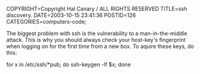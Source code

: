 COPYRIGHT=Copyright Hal Canary / ALL RIGHTS RESERVED
TITLE=ssh discovery.
DATE=2003-10-15 23:41:36
POSTID=126
CATEGORIES=computers-code;

The biggest problem with ssh is the vulnerability to a man-in-the-middle attack. This is why you should always check your host-key's fingerprint when logging on for the first time from a new box. To aquire these keys, do this:

for x in /etc/ssh/\*pub; do
   ssh-keygen -lf $x;
done
